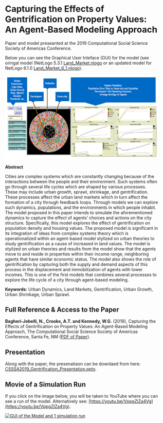 # Capturing the Effects of Gentrification on Property Values: An Agent-Based Modeling Approach

Paper and model preseanted at the 2019 Computational Social Science Society of Americas Conference.

Below you can see the Graphical User Inteface (GUI) for the model (see oringal model (NetLogo 5.3.1  [Land_Market.nlogo](Land_Market.nlogo) or an updated model for NetLogo 6.1.0 [Land_Market_6_1.nlogo](Land_Market_6_1.nlogo)).

![GUI logo](GUI_of_Model.png)

**Abstract**

Cities are complex systems which are constantly changing because of the interactions between the people and their environment. Such systems often go through several life cycles which are shaped by various processes. These may include urban growth, sprawl, shrinkage, and gentrification. These processes affect the urban land markets which in turn affect the formation of a city through feedback loops. Through models we can explore such dynamics, populations, and the environments in which people inhabit. The model proposed in this paper intends to simulate the aforementioned dynamics to capture the effect of agents’ choices and actions on the city structure. Specifically, this model explores the effect of gentrification on population density and housing values. The proposed model is significant in its integration of ideas from complex systems theory which is operationalized within an agent-based model stylized on urban theories to study gentrification as a cause of increased in land values. The model is stylized on urban theories and results from the model show that the agents move to and reside in properties within their income range, neighboring agents that have similar economic status. The model also shows the role of gentrification by capturing both the supply and demand aspects of this process in the displacement and immobilization of agents with lower incomes. This is one of the first models that combines several processes to explore the life cycle of a city through agent-based modeling.


**Keywords**: Urban Dynamics, Land Markets, Gentrification, Urban Growth, Urban Shrinkage, Urban Sprawl.


## Full Reference & Access to the Paper

**Bagheri-Jebelli, N., Crooks, A.T. and Kennedy, W.G.** (2019), Capturing the Effects of Gentrification on Property Values: An Agent-Based Modeling Approach, The Computational Social Science Society of Americas Conference, Santa Fe, NM ([PDF of Paper](./paper.pdf)).

## Presentation
Along with the paper, the presenatiaon can be downlaed from here: [CSSSA2019_Gentrification_Presentation.pptx](CSSSA2019_Gentrification_Presentation.pptx).

## Movie of a Simulation Run

If you click on the image below, you will be taken to YouTube where you can see a run of the model. Alternatively see: [https://youtu.be/VppgZlZa4Vg](https://youtu.be/VppgZlZa4Vg).


[![GUI of the Model and 1 simulation run](http://img.youtube.com/vi/VppgZlZa4Vg/0.jpg)](http://www.youtube.com/watch?v=VppgZlZa4Vg "GUI of the Model and 1 simulation run")


